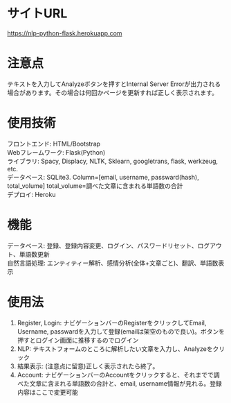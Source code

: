 # サイトURL
https://nlp-python-flask.herokuapp.com

# 注意点
テキストを入力してAnalyzeボタンを押すとInternal Server Errorが出力される場合があります。その場合は何回かページを更新すれば正しく表示されます。

# 使用技術
フロントエンド: HTML/Bootstrap  
Webフレームワーク: Flask(Python)  
ライブラリ: Spacy, Displacy, NLTK, Sklearn, googletrans, flask, werkzeug, etc.  
データベース: SQLite3. Column=[email, username, passward(hash), total_volume] total_volume=調べた文章に含まれる単語数の合計  
デプロイ: Heroku  

# 機能
データベース: 登録、登録内容変更、ログイン、パスワードリセット、ログアウト、単語数更新  
自然言語処理: エンティティー解析、感情分析(全体+文章ごと)、翻訳、単語数表示  

# 使用法
1. Register, Login: ナビゲーションバーのRegisterをクリックしてEmail, Username, passwardを入力して登録(emailは架空のもので良い)。ボタンを押すとログイン画面に推移するのでログイン  
2. NLP: テキストフォームのところに解析したい文章を入力し、Analyzeをクリック  
3. 結果表示: (注意点に留意)正しく表示されたら終了。
4. Account: ナビゲーションバーのAccountをクリックすると、それまでで調べた文章に含まれる単語数の合計と、email, username情報が見れる。登録内容はここで変更可能  

